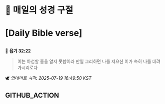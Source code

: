 # 🙏 매일의 성경 구절
# [Daily Bible verse]
##
<!-- START_BIBLE_VERSE -->
📖 **욥기 32:22**
> 이는 아첨할 줄을 알지 못함이라 만일 그리하면 나를 지으신 이가 속히 나를 데려가시리로다

🕊️ _업데이트 시각: 2025-07-19 16:49:50 KST_
  <!-- END_BIBLE_VERSE -->
## GITHUB_ACTION

